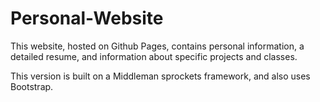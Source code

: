 # Personal-Website
This website, hosted on Github Pages, contains personal information, a detailed resume, and information about specific projects and classes.

This version is built on a Middleman sprockets framework, and also uses Bootstrap.
